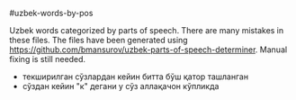 #uzbek-words-by-pos

Uzbek words categorized by parts of speech. There are many mistakes in these files. The files have been generated using https://github.com/bmansurov/uzbek-parts-of-speech-determiner. Manual fixing is still needed.

* текширилган сўзлардан кейин битта бўш қатор ташланган
* сўздан кейин "к" дегани у сўз аллақачон кўпликда

